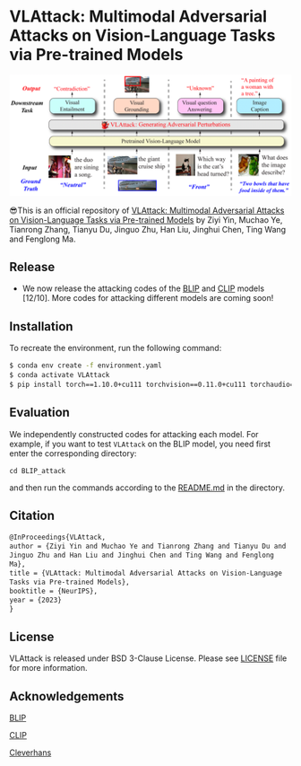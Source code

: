 **VLAttack**: Multimodal Adversarial Attacks on Vision-Language Tasks via Pre-trained Models
=======

![logo](logo/VLAttack.png)

😎This is an official repository of [VLAttack: Multimodal Adversarial Attacks on Vision-Language Tasks via Pre-trained Models](https://arxiv.org/pdf/2310.04655.pdf) by Ziyi Yin, Muchao Ye, Tianrong Zhang, Tianyu Du, Jinguo Zhu, Han Liu, Jinghui Chen, Ting Wang and Fenglong Ma.

## Release
- We now release the attacking codes of the [BLIP](https://proceedings.mlr.press/v162/li22n/li22n.pdf) and [CLIP](https://arxiv.org/pdf/2103.00020.pdf) models [12/10]. More codes for attacking different models are coming soon!
## Installation

To recreate the environment, run the following command:

```bash
$ conda env create -f environment.yaml
$ conda activate VLAttack
$ pip install torch==1.10.0+cu111 torchvision==0.11.0+cu111 torchaudio==0.10.0 -f https://download.pytorch.org/whl/torch_stable.html
```

## Evaluation
We independently constructed codes for attacking each model. For example, if you want to test `VLAttack` on the BLIP model, you need first enter the corresponding directory:
```
cd BLIP_attack
```
and then run the commands according to the [README.md](https://github.com/ericyinyzy/VLAttack/blob/main/BLIP_attack) in the directory.

## Citation
```
@InProceedings{VLAttack,
author = {Ziyi Yin and Muchao Ye and Tianrong Zhang and Tianyu Du and Jinguo Zhu and Han Liu and Jinghui Chen and Ting Wang and Fenglong Ma},
title = {VLAttack: Multimodal Adversarial Attacks on Vision-Language Tasks via Pre-trained Models},
booktitle = {NeurIPS},
year = {2023}
}
```
## License
VLAttack is released under BSD 3-Clause License. Please see [LICENSE](LICENSE) file for more information.


## Acknowledgements

[BLIP](https://github.com/salesforce/BLIP)

[CLIP](https://github.com/openai/CLIP)

[Cleverhans](https://github.com/cleverhans-lab/cleverhans)
